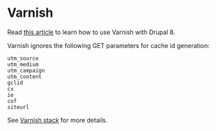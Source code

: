 # Varnish

Read [this article](https://wunderkraut.se/blogg/purge-cachetags-varnish) to learn how to use Varnish with Drupal 8.

Varnish ignores the following GET parameters for cache id generation:

```
utm_source
utm_medium
utm_campaign
utm_content
gclid
cx
ie
cof
siteurl
```

See [Varnish stack](https://cloud.wodby.com/stackhub/0e6ce021-9c23-4478-a6e7-d37fd7c054eb) for more details.
